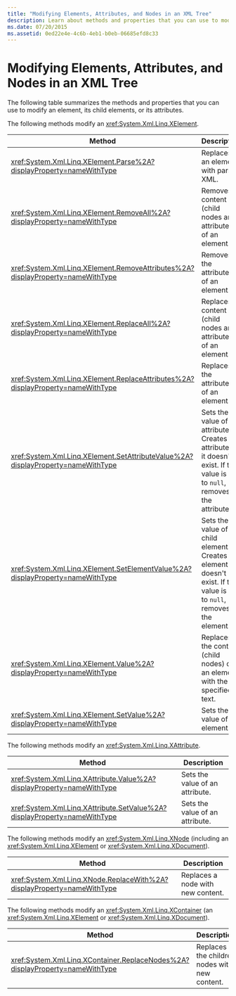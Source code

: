 ```yaml
---
title: "Modifying Elements, Attributes, and Nodes in an XML Tree"
description: Learn about methods and properties that you can use to modify an element, its child nodes, or its attributes.
ms.date: 07/20/2015
ms.assetid: 0ed22e4e-4c6b-4eb1-b0eb-06685efd8c33
---
```

# Modifying Elements, Attributes, and Nodes in an XML Tree
The following table summarizes the methods and properties that you can use to modify an element, its child elements, or its attributes.  
  
 The following methods modify an <xref:System.Xml.Linq.XElement>.  
  
|Method|Description|  
|------------|-----------------|  
|<xref:System.Xml.Linq.XElement.Parse%2A?displayProperty=nameWithType>|Replaces an element with parsed XML.|  
|<xref:System.Xml.Linq.XElement.RemoveAll%2A?displayProperty=nameWithType>|Removes all content (child nodes and attributes) of an element.|  
|<xref:System.Xml.Linq.XElement.RemoveAttributes%2A?displayProperty=nameWithType>|Removes the attributes of an element.|  
|<xref:System.Xml.Linq.XElement.ReplaceAll%2A?displayProperty=nameWithType>|Replaces all content (child nodes and attributes) of an element.|  
|<xref:System.Xml.Linq.XElement.ReplaceAttributes%2A?displayProperty=nameWithType>|Replaces the attributes of an element.|  
|<xref:System.Xml.Linq.XElement.SetAttributeValue%2A?displayProperty=nameWithType>|Sets the value of an attribute. Creates the attribute if it doesn't exist. If the value is set to `null`, removes the attribute.|  
|<xref:System.Xml.Linq.XElement.SetElementValue%2A?displayProperty=nameWithType>|Sets the value of a child element. Creates the element if it doesn't exist. If the value is set to `null`, removes the element.|  
|<xref:System.Xml.Linq.XElement.Value%2A?displayProperty=nameWithType>|Replaces the content (child nodes) of an element with the specified text.|  
|<xref:System.Xml.Linq.XElement.SetValue%2A?displayProperty=nameWithType>|Sets the value of an element.|  
  
 The following methods modify an <xref:System.Xml.Linq.XAttribute>.  
  
|Method|Description|  
|------------|-----------------|  
|<xref:System.Xml.Linq.XAttribute.Value%2A?displayProperty=nameWithType>|Sets the value of an attribute.|  
|<xref:System.Xml.Linq.XAttribute.SetValue%2A?displayProperty=nameWithType>|Sets the value of an attribute.|  
  
 The following methods modify an <xref:System.Xml.Linq.XNode> (including an <xref:System.Xml.Linq.XElement> or <xref:System.Xml.Linq.XDocument>).  
  
|Method|Description|  
|------------|-----------------|  
|<xref:System.Xml.Linq.XNode.ReplaceWith%2A?displayProperty=nameWithType>|Replaces a node with new content.|  
  
 The following methods modify an <xref:System.Xml.Linq.XContainer> (an <xref:System.Xml.Linq.XElement> or <xref:System.Xml.Linq.XDocument>).  
  
|Method|Description|  
|------------|-----------------|  
|<xref:System.Xml.Linq.XContainer.ReplaceNodes%2A?displayProperty=nameWithType>|Replaces the children nodes with new content.|  
